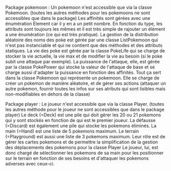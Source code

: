 Package pokemoon :
Un pokemoon n'est accessible que via la classe Pokemoon. (toutes les autres méthodes pour les pokemoons ne sont accessibles que dans le package)
Les affinités sont gérées avec une énumération Element car il y en a un petit nombre. En fonction du type, les attributs sont toujours les mêmes et il est très simple de rajouter un élément a une énumération (ce qui est très pratique).
La gestion de la distribution aléatoire des noms des poke est gérée par une classe ListPokemoon qui n'est pas instanciable et qui ne contient que des méthodes et des attributs statiques.
La vie des poke est gérée par la classe PokeLife qui se charge de stocker la vie actuelle, la vie max et de modifier la vie au besoin (si le poke subit une attaque par exemple).
La puissance de l'attaque, elle, est gérée par la classe PokePower qui stocke la valeur de l'attaque de base et se charge aussi d'adapter la puissance en fonction des affinités.
Tout ça sert dans la classe Pokemoon qui représente un pokemoon. Elle se charge de créer un pokemon de manière aléatoire, et de gérer ses actions (attaquer un autre pokemon, fournir toutes les infos sur ses atributs qui sont lisibles mais non-modifiables en dehors de la classe)

Package player :
Le joueur n'est accessible que via la classe Player. (toutes les autres méthode pour le joueur ne sont accessibles que dans le package player)
Le deck (=Deck) est une pile qui doit gérer les 20 ou 21 pokemons qui y sont stockés en fonction de qui est le premier joueur.
La défausse (=Discard) est également une pile qui stocke les pokemons éliminés.
La main (=Hand) est une liste de 5 pokemons maximum.
Le terrain (=Playground) est aussi une liste de 3 pokemons maximum.
Leur rôle est de gérer les cartes pokemons et de permettre la simplification de la gestion des déplacements des pokemons pour la classe Player
Le joueur, lui, est donc chargé de sélectionner les pokemons de sa main pour les positionner sur le terrain en fonction de ses besoins et d'attaquer les pokemons adverses avec ceux-ci.
